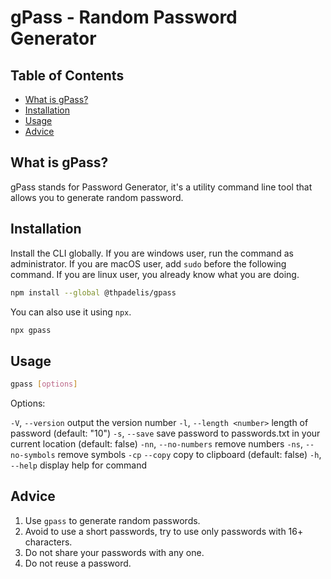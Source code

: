 # gPass - Random Password Generator

## Table of Contents

- [What is gPass?](#what-is-gpass)
- [Installation](#installation)
- [Usage](#usage)
- [Advice](#advice)

## What is gPass?

gPass stands for Password Generator, it's a utility command line tool that allows you to generate random password.

## Installation

Install the CLI globally. If you are windows user, run the command as administrator. If you are macOS user, add `sudo` before the following command. If you are linux user, you already know what you are doing.

```sh
npm install --global @thpadelis/gpass
```

You can also use it using `npx`.

```sh
npx gpass
```

## Usage

```sh
gpass [options]
```

Options:

`-V`, `--version` output the version number
`-l`, `--length <number>` length of password (default: "10")
`-s`, `--save` save password to passwords.txt in your current location (default: false)
`-nn`, `--no-numbers` remove numbers
`-ns`, `--no-symbols` remove symbols
`-cp` `--copy` copy to clipboard (default: false)
`-h`, `--help` display help for command

## Advice

1. Use `gpass` to generate random passwords.
2. Avoid to use a short passwords, try to use only passwords with 16+ characters.
3. Do not share your passwords with any one.
4. Do not reuse a password.
